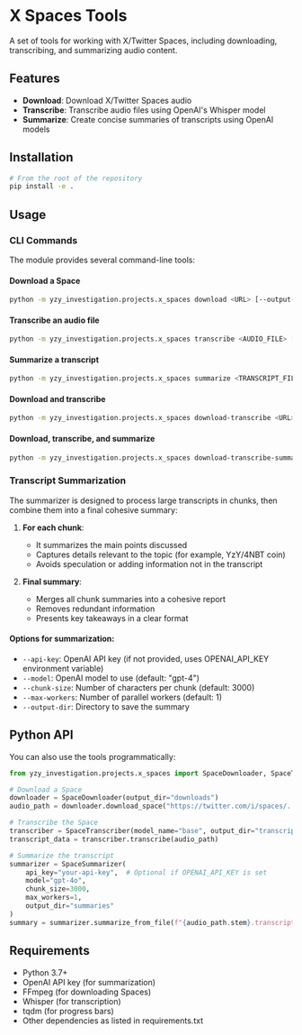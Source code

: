 # X Spaces Tools

A set of tools for working with X/Twitter Spaces, including downloading, transcribing, and summarizing audio content.

## Features

- **Download**: Download X/Twitter Spaces audio
- **Transcribe**: Transcribe audio files using OpenAI's Whisper model
- **Summarize**: Create concise summaries of transcripts using OpenAI models

## Installation

```bash
# From the root of the repository
pip install -e .
```

## Usage

### CLI Commands

The module provides several command-line tools:

#### Download a Space

```bash
python -m yzy_investigation.projects.x_spaces download <URL> [--output-dir OUTPUT_DIR]
```

#### Transcribe an audio file

```bash
python -m yzy_investigation.projects.x_spaces transcribe <AUDIO_FILE> [--model {tiny,base,small,medium,large}] [--language LANGUAGE] [--output-dir OUTPUT_DIR]
```

#### Summarize a transcript

```bash
python -m yzy_investigation.projects.x_spaces summarize <TRANSCRIPT_FILE> [--api-key API_KEY] [--model MODEL] [--chunk-size CHUNK_SIZE] [--max-workers MAX_WORKERS] [--output-dir OUTPUT_DIR]
```

#### Download and transcribe

```bash
python -m yzy_investigation.projects.x_spaces download-transcribe <URL> [--model {tiny,base,small,medium,large}] [--language LANGUAGE] [--output-dir OUTPUT_DIR]
```

#### Download, transcribe, and summarize

```bash
python -m yzy_investigation.projects.x_spaces download-transcribe-summarize <URL> [--whisper-model {tiny,base,small,medium,large}] [--language LANGUAGE] [--api-key API_KEY] [--model MODEL] [--chunk-size CHUNK_SIZE] [--max-workers MAX_WORKERS] [--output-dir OUTPUT_DIR]
```

### Transcript Summarization

The summarizer is designed to process large transcripts in chunks, then combine them into a final cohesive summary:

1. **For each chunk**:
   - It summarizes the main points discussed
   - Captures details relevant to the topic (for example, YzY/4NBT coin)
   - Avoids speculation or adding information not in the transcript

2. **Final summary**:
   - Merges all chunk summaries into a cohesive report
   - Removes redundant information
   - Presents key takeaways in a clear format

#### Options for summarization:

- `--api-key`: OpenAI API key (if not provided, uses OPENAI_API_KEY environment variable)
- `--model`: OpenAI model to use (default: "gpt-4")
- `--chunk-size`: Number of characters per chunk (default: 3000)
- `--max-workers`: Number of parallel workers (default: 1)
- `--output-dir`: Directory to save the summary

## Python API

You can also use the tools programmatically:

```python
from yzy_investigation.projects.x_spaces import SpaceDownloader, SpaceTranscriber, SpaceSummarizer

# Download a Space
downloader = SpaceDownloader(output_dir="downloads")
audio_path = downloader.download_space("https://twitter.com/i/spaces/...")

# Transcribe the Space
transcriber = SpaceTranscriber(model_name="base", output_dir="transcripts")
transcript_data = transcriber.transcribe(audio_path)

# Summarize the transcript
summarizer = SpaceSummarizer(
    api_key="your-api-key",  # Optional if OPENAI_API_KEY is set
    model="gpt-4o",
    chunk_size=3000,
    max_workers=1,
    output_dir="summaries"
)
summary = summarizer.summarize_from_file(f"{audio_path.stem}.transcription.json")
```

## Requirements

- Python 3.7+
- OpenAI API key (for summarization)
- FFmpeg (for downloading Spaces)
- Whisper (for transcription)
- tqdm (for progress bars)
- Other dependencies as listed in requirements.txt 